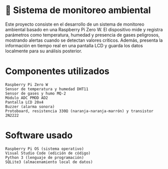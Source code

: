# 🌱 Sistema de monitoreo ambiental
Este proyecto consiste en el desarrollo de un sistema de monitoreo ambiental basado en una Raspberry Pi Zero W. El dispositivo mide y registra parámetros como temperatura, humedad y presencia de gases peligrosos, mostrando alertas cuando se detectan valores críticos. Además, presenta la información en tiempo real en una pantalla LCD y guarda los datos localmente para su análisis posterior.

# Componentes utilizados
    Raspberry Pi Zero W
    Sensor de temperatura y humedad DHT11
    Sensor de gases y humo MQ-2
    Módulo ADC PMOD AD2
    Pantalla LCD 20x4
    Buzzer (alarma sonora)
    Protoboard, resistencia 330Ω (naranja-naranja-marrón) y transistor          2N2222

# Software usado
    Raspberry Pi OS (sistema operativo)
    Visual Studio Code (edición de código)
    Python 3 (lenguaje de programación)
    SQLite3 (almacenamiento local de datos)



